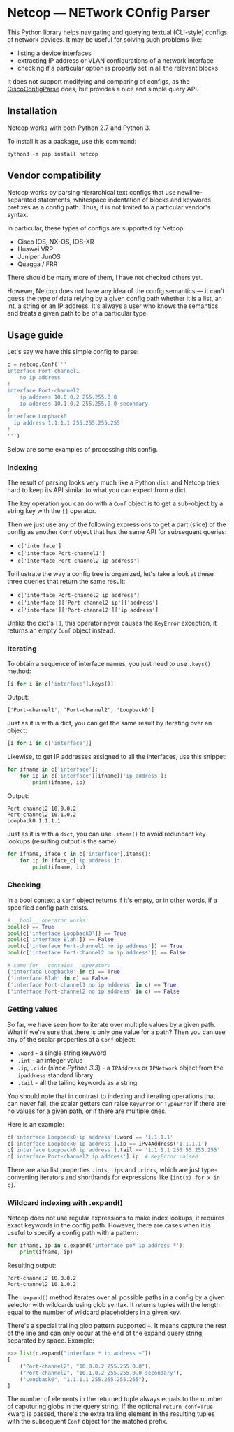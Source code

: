 # Netcop — NETwork COnfig Parser

This Python library helps navigating and querying textual (CLI-style) configs of network devices. It may be useful for solving such problems like:
- listing a device interfaces
- extracting IP address or VLAN configurations of a network interface
- checking if a particular option is properly set in all the relevant blocks

It does not support modifying and comparing of configs, as the [CiscoConfigParse][1] does, but provides a nice and simple query API.

## Installation
Netcop works with both Python 2.7 and Python 3.

To install it as a package, use this command:

    python3 -m pip install netcop


## Vendor compatibility
Netcop works by parsing hierarchical text configs that use newline-separated statements, whitespace indentation of blocks and keywords prefixes as a config path. Thus, it is not limited to a particular vendor's syntax.

In particular, these types of configs are supported by Netcop:
- Cisco IOS, NX-OS, IOS-XR
- Huawei VRP
- Juniper JunOS
- Quagga / FRR

There should be many more of them, I have not checked others yet.

However, Netcop does not have any idea of the config semantics — it can't guess the type of data relying by a given config path whether it is a list, an int, a string or an IP address. It's always a user who knows the semantics and treats a given path to be of a particular type.


## Usage guide

Let's say we have this simple config to parse:
```python
c = netcop.Conf('''
interface Port-channel1
    no ip address
!
interface Port-channel2
    ip address 10.0.0.2 255.255.0.0
    ip address 10.1.0.2 255.255.0.0 secondary
!
interface Loopback0
  ip address 1.1.1.1 255.255.255.255
!
''')
```

Below are some examples of processing this config.

### Indexing
The result of parsing looks very much like a Python `dict` and Netcop tries hard to keep its API similar to what you can expect from a dict.

The key operation you can do with a `Conf` object is to get a sub-object by a string key with the `[]` operator.

Then we just use any of the following expressions to get a part (slice) of the config as another `Conf` object that has the same API for subsequent queries:
- `c['interface']`
- `c['interface Port-channel1']`
- `c['interface Port-channel2 ip address']`


To illustrate the way a config tree is organized, let's take a look at these three queries that return the same result:
- `c['interface Port-channel2 ip address']`
- `c['interface']['Port-channel2 ip']['address']`
- `c['interface']['Port-channel2']['ip address']`

Unlike the dict's `[]`, this operator never causes the `KeyError` exception, it returns an empty `Conf` object instead.

### Iterating

To obtain a sequence of interface names, you just need to use `.keys()` method:

```python
[i for i in c['interface'].keys()]
```
Output:

    ['Port-channel1', 'Port-channel2', 'Loopback0']

Just as it is with a dict, you can get the same result by iterating over an object:
```python
[i for i in c['interface']]
```

Likewise, to get IP addresses assigned to all the interfaces, use this snippet:
```python
for ifname in c['interface']:
    for ip in c['interface'][ifname]['ip address']:
        print(ifname, ip)
```
Output:

    Port-channel2 10.0.0.2
    Port-channel2 10.1.0.2
    Loopback0 1.1.1.1

Just as it is with a `dict`, you can use `.items()` to avoid redundant key lookups (resulting output is the same):
```python
for ifname, iface_c in c['interface'].items():
    for ip in iface_c['ip address']:
        print(ifname, ip)
```

### Checking
In a bool context a `Conf` object returns if it's empty, or in other words, if a specified config path exists.
```python
# __bool__ operator works:
bool(c) == True
bool(c['interface Loopback0']) == True
bool(c['interface Blah']) == False
bool(c['interface Port-channel1 no ip address']) == True
bool(c['interface Port-channel2 no ip address']) == False

# same for __contains__ operator:
('interface Loopback0' in c) == True
('interface Blah' in c) == False
('interface Port-channel1 no ip address' in c) == True
('interface Port-channel2 no ip address' in c) == False
```

### Getting values
So far, we have seen how to iterate over multiple values by a given path. What if we're sure that there is only one value for a path? Then you can use any of the scalar properties of a `Conf` object:
- `.word` - a single string keyword
- `.int` - an integer value
- `.ip`, `.cidr` (*since Python 3.3*) - a `IPAddress` or `IPNetwork` object from the `ipaddress` standard library
- `.tail` - all the tailing keywords as a string

You should note that in contrast to indexing and iterating operations that can never fail, the scalar getters can raise `KeyError` or `TypeError` if there are no values for a given path, or if there are multiple ones.

Here is an example:

```python
c['interface Loopback0 ip address'].word == '1.1.1.1'
c['interface Loopback0 ip address'].ip == IPv4Address('1.1.1.1')
c['interface Loopback0 ip address'].tail == '1.1.1.1 255.55.255.255'
c['interface Port-channel2 ip address'].ip  # KeyError raised
```

There are also list properties `.ints`, `.ips` and `.cidrs`, which are just type-converting iterators and shorthands for expressions like `[int(x) for x in c]`.

### Wildcard indexing with .expand()
Netcop does not use regular expressions to make index lookups, it requires exact keywords in the config path. However, there are cases when it is useful to specify a config path with a pattern:
```python
for ifname, ip in c.expand('interface po* ip address *'):
    print(ifname, ip)
```
Resulting output:

    Port-channel2 10.0.0.2
    Port-channel2 10.1.0.2

The `.expand()` method iterates over all possible paths in a config by a given selector with wildcards using glob syntax. It returns tuples with the length equal to the number of wildcard placeholders in a given key.

There's a special trailing glob pattern supported `~`. It means capture the rest of the line and can only occur at the end of the expand query string, separated by space.
Example:
```python
>>> list(c.expand("interface * ip address ~"))
[
    ("Port-channel2", "10.0.0.2 255.255.0.0"),
    ("Port-channel2", "10.1.0.2 255.255.0.0 secondary"),
    ("Loopback0", "1.1.1.1 255.255.255.255"),
]
```

The number of elements in the returned tuple always equals to the number of caputuring globs in the query string.
If the optional `return_conf=True` kwarg is passed, there's the extra trailing element in the resulting tuples with the subsequent `Conf` object for the matched prefix.


[1]: https://github.com/mpenning/ciscoconfparse
